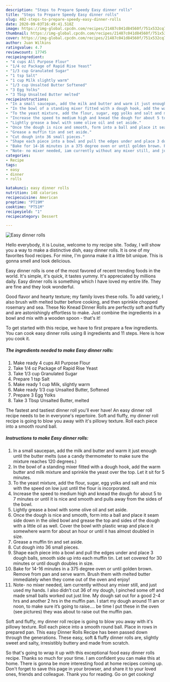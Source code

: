 ```yaml
---
description: "Steps to Prepare Speedy Easy dinner rolls"
title: "Steps to Prepare Speedy Easy dinner rolls"
slug: 402-steps-to-prepare-speedy-easy-dinner-rolls
date: 2020-09-03T16:49:41.518Z
image: https://img-global.cpcdn.com/recipes/21487c041d84560f/751x532cq70/easy-dinner-rolls-recipe-main-photo.jpg
thumbnail: https://img-global.cpcdn.com/recipes/21487c041d84560f/751x532cq70/easy-dinner-rolls-recipe-main-photo.jpg
cover: https://img-global.cpcdn.com/recipes/21487c041d84560f/751x532cq70/easy-dinner-rolls-recipe-main-photo.jpg
author: Juan Wilkins
ratingvalue: 4.7
reviewcount: 17745
recipeingredient:
- "4 cups All Purpose Flour"
- "1/4 oz Package of Rapid Rise Yeast"
- "1/3 cup Granulated Sugar"
- "1 tsp Salt"
- "1 cup Milk slightly warm"
- "1/3 cup Unsalted Butter Softened"
- "3 Egg Yolks"
- "3 Tbsp Unsalted Butter melted"
recipeinstructions:
- "In a small saucepan, add the milk and butter and warm it just enough until the butter melts (use a candy thermometer to make sure the mixture reaches 120 degrees.)"
- "In the bowl of a standing mixer fitted with a dough hook, add the warm butter and milk mixture and sprinkle the yeast over the top. Let it sit for 5 minutes."
- "To the yeast mixture, add the flour, sugar, egg yolks and salt and mix with the speed on low just until the flour is incorporated."
- "Increase the speed to medium high and knead the dough for about 5 to 7 minutes or until it is nice and smooth and pulls away from the sides of the bowl."
- "Lightly grease a bowl with some olive oil and set aside."
- "Once the dough is nice and smooth, form into a ball and place it seam side down in the oiled bowl and grease the top and sides of the dough with a little oil as well. Cover the bowl with plastic wrap and place it somewhere warm for about an hour or until it has almost doubled in size."
- "Grease a muffin tin and set aside."
- "Cut dough into 36 small pieces."
- "Shape each piece into a bowl and pull the edges under and place 3 dough balls, smooth side up into each muffin tin. Let set covered for 30 minutes or until dough doubles in size."
- "Bake for 14-16 minutes in a 375 degree oven or until golden brown. Remove from pan and serve warm. Brush them with melted butter immediately when they come out of the oven and enjoy!"
- "Note- no mixer needed, iam currently without any mixer still, and just used my hands. I also didn’t cut 36 of my dough, I pinched some off and made small balls worked out just line. My dough sat out for a good 2-4 hrs and another 2 hrs in the muffin pan. I start my dough around 11 am or noon, to make sure it’s going to raise.... be time I put these in the oven (see pictures) they was about to raise out the muffin pan."
categories:
- Recipe
tags:
- easy
- dinner
- rolls

katakunci: easy dinner rolls 
nutrition: 148 calories
recipecuisine: American
preptime: "PT19M"
cooktime: "PT51M"
recipeyield: "1"
recipecategory: Dessert

---
```



![Easy dinner rolls](https://img-global.cpcdn.com/recipes/21487c041d84560f/751x532cq70/easy-dinner-rolls-recipe-main-photo.jpg)

Hello everybody, it is Louise, welcome to my recipe site. Today, I will show you a way to make a distinctive dish, easy dinner rolls. It is one of my favorites food recipes. For mine, I'm gonna make it a little bit unique. This is gonna smell and look delicious.

Easy dinner rolls is one of the most favored of recent trending foods in the world. It's simple, it's quick, it tastes yummy. It's appreciated by millions daily. Easy dinner rolls is something which I have loved my entire life. They are fine and they look wonderful.

Good flavor and hearty texture; my family loves these rolls. To add variety, I also brush with melted butter before cooking, and then sprinkle chopped rosemary and sea. These No Knead Dinner Rolls are perfectly soft and fluffy and are astonishingly effortless to make. Just combine the ingredients in a bowl and mix with a wooden spoon - that&#39;s it!


To get started with this recipe, we have to first prepare a few ingredients. You can cook easy dinner rolls using 8 ingredients and 11 steps. Here is how you cook it.

<!--inarticleads1-->

##### The ingredients needed to make Easy dinner rolls:

1. Make ready 4 cups All Purpose Flour
1. Take 1/4 oz Package of Rapid Rise Yeast
1. Take 1/3 cup Granulated Sugar
1. Prepare 1 tsp Salt
1. Make ready 1 cup Milk, slightly warm
1. Make ready 1/3 cup Unsalted Butter, Softened
1. Prepare 3 Egg Yolks
1. Take 3 Tbsp Unsalted Butter, melted


The fastest and tastiest dinner roll you&#39;ll ever have! An easy dinner roll recipe needs to be in everyone&#39;s repertoire. Soft and fluffy, my dinner roll recipe is going to blow you away with it&#39;s pillowy texture. Roll each piece into a smooth round ball. 

<!--inarticleads2-->

##### Instructions to make Easy dinner rolls:

1. In a small saucepan, add the milk and butter and warm it just enough until the butter melts (use a candy thermometer to make sure the mixture reaches 120 degrees.)
1. In the bowl of a standing mixer fitted with a dough hook, add the warm butter and milk mixture and sprinkle the yeast over the top. Let it sit for 5 minutes.
1. To the yeast mixture, add the flour, sugar, egg yolks and salt and mix with the speed on low just until the flour is incorporated.
1. Increase the speed to medium high and knead the dough for about 5 to 7 minutes or until it is nice and smooth and pulls away from the sides of the bowl.
1. Lightly grease a bowl with some olive oil and set aside.
1. Once the dough is nice and smooth, form into a ball and place it seam side down in the oiled bowl and grease the top and sides of the dough with a little oil as well. Cover the bowl with plastic wrap and place it somewhere warm for about an hour or until it has almost doubled in size.
1. Grease a muffin tin and set aside.
1. Cut dough into 36 small pieces.
1. Shape each piece into a bowl and pull the edges under and place 3 dough balls, smooth side up into each muffin tin. Let set covered for 30 minutes or until dough doubles in size.
1. Bake for 14-16 minutes in a 375 degree oven or until golden brown. Remove from pan and serve warm. Brush them with melted butter immediately when they come out of the oven and enjoy!
1. Note- no mixer needed, iam currently without any mixer still, and just used my hands. I also didn’t cut 36 of my dough, I pinched some off and made small balls worked out just line. My dough sat out for a good 2-4 hrs and another 2 hrs in the muffin pan. I start my dough around 11 am or noon, to make sure it’s going to raise.... be time I put these in the oven (see pictures) they was about to raise out the muffin pan.


Soft and fluffy, my dinner roll recipe is going to blow you away with it&#39;s pillowy texture. Roll each piece into a smooth round ball. Place in rows in prepared pan. This easy Dinner Rolls Recipe has been passed down through the generations. These easy, soft &amp; fluffy dinner rolls are, slightly sweet and salty, irresistibly buttery and made from scratch. 

So that's going to wrap it up with this exceptional food easy dinner rolls recipe. Thanks so much for your time. I am confident you can make this at home. There is gonna be more interesting food at home recipes coming up. Don't forget to save this page in your browser, and share it to your loved ones, friends and colleague. Thank you for reading. Go on get cooking!
